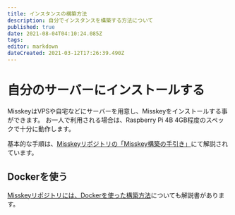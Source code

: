 ```yaml
---
title: インスタンスの構築方法
description: 自分でインスタンスを構築する方法について
published: true
date: 2021-08-04T04:10:24.085Z
tags: 
editor: markdown
dateCreated: 2021-03-12T17:26:39.490Z
---
```


# 自分のサーバーにインストールする
MisskeyはVPSや自宅などにサーバーを用意し、Misskeyをインストールする事ができます。
お一人で利用される場合は、Raspberry Pi 4B 4GB程度のスペックで十分に動作します。

基本的な手順は、[Misskeyリポジトリの「Misskey構築の手引き」](https://github.com/syuilo/misskey/blob/master/docs/setup.ja.md)にて解説されています。

## Dockerを使う
[Misskeyリポジトリには、Dockerを使った構築方法](https://github.com/syuilo/misskey/blob/develop/docs/docker.ja.md)についても解説書があります。
